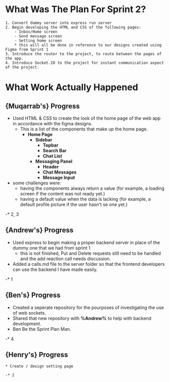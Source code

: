# What Was The Plan For Sprint 2?

    1. Convert dummy server into express run server
    2. Begin developing the HTML and CSS of the following pages:
        - Inbox/Home screen
        - Send message screen
        - Setting home screen 
        * this will all be done in reference to our designs created using Figma from Sprint 1
    3. Introduce the router to the project, to route between the pages of the app.
    4. Introduce Socket.IO to the project for instant communication aspect of the project.

# What Work Actually Happened

## {Muqarrab's} Progress
   * Used HTML & CSS to create the look of the home page of the web app in accordance with the figma designs.
      - This is a list of the components that make up the home page.
         - **Home Page**
            - **Sidebar**
               - **Topbar**
               - **Search Bar**
               - **Chat List**
            - **Messaging Panel** 
               - **Header**
               - **Chat Messages**
               - **Message Input**
   * some challenges were:
      - having the components always return a value (for example, a loading screen if the content was not ready yet.)
      - having a default value when the data is lacking (for example, a default profile picture if the user hasn't se one yet.)

   -* 2, 3

## {Andrew's} Progress
   * Used express to begin making a proper backend server in place of the dummy one that we had from sprint 1
      - this is not finished, Put and Delete requests still need to be handled and the add reaction call needs discussion.
   * Added a calls.md file to the server folder so that the frontend developers can use the backend I have made easily.

   -* 1

## {Ben's} Progress
   * Created a seperate repository for the pourposes of investigating the use of web sockets.
   * Shared that new repository with **%Andrew%** to help with backend development.
   * Ben Be the Sprint Plan Man.

   -* 4
## {Henry's} Progress
    * Create / design setting page

    -* 2
